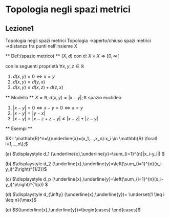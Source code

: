 # Topologia negli spazi metrici

## Lezione1

Topologia negli spazi metrici
Topologia $\to$aperto/chiuso
spazi metrici $\to$distanza fra punti nell'insieme X

** Def:(spazio metrico) **
$(X,d)$ con d: $X\times X \Rightarrow [0,\infty [$

con le seguenti proprietà
$\forall x,y,z \in \mathbb{R}$
1. $d(x,y)=0 \Leftrightarrow x=y$
2. $d(x,y)=d(y,x)$
3. $d(x,y) \le d(x,z)+d(z,x)$

** Modello **
$X=\mathbb{R}; d(x,y)=|x-y|; \mathbb{R}$ spazio euclideo
1. $|x-y|=0 \Leftrightarrow x-y=0 \Leftrightarrow x=y$
2. $|x-y|=|y-x|$
3. $|x-y|=|x-z+z-y| \le|x-z|+|z-y|$

** Esempi **


$X= \mathbb{R}^n=\{\underline{x}=(x_1,...,x_n):x_i \in \mathbb{R} \forall i=1,...,n\};$

(a) $\displaystyle  d_1 (\underline{x},\underline{y}=\sum_{i=1}^{n}|x_i-y_i|) $

(b) $\displaystyle  d_2 (\underline{x},\underline{y}=\left(\sum_{i=1}^{n}(x_i-y_i)^2\right)^{1/2})$ 

(c) $\displaystyle  d_p (\underline{x},\underline{y}=\left(\sum_{i=1}^{n}(x_i-y_i)^p\right)^{1/p}) $

(d) $\displaystyle  d_{\infty} (\underline{x},\underline{y})= \underset{1 \leq i \leq n}{\max}$

(e) $S(\underline{x},\underline{y})=\begin{cases} \end{cases}$

